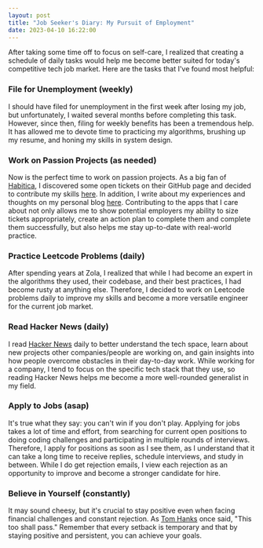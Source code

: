```yaml
---
layout: post
title: "Job Seeker's Diary: My Pursuit of Employment"
date: 2023-04-10 16:22:00
---
```


After taking some time off to focus on self-care, I realized that creating a schedule of daily tasks would help me become better suited for today's competitive tech job market. Here are the tasks that I've found most helpful:

### File for Unemployment (weekly)

I should have filed for unemployment in the first week after losing my job, but unfortunately, I waited several months before completing this task. However, since then, filing for weekly benefits has been a tremendous help. It has allowed me to devote time to practicing my algorithms, brushing up my resume, and honing my skills in system design.

### Work on Passion Projects (as needed)

Now is the perfect time to work on passion projects. As a big fan of [Habitica](https://habitica.com/), I discovered some open tickets on their GitHub page and decided to contribute my skills [here](https://github.com/HabitRPG/habitica/pull/14553). In addition, I write about my experiences and thoughts on my personal blog [here](https://matchajune.io/). Contributing to the apps that I care about not only allows me to show potential employers my ability to size tickets appropriately, create an action plan to complete them and complete them successfully, but also helps me stay up-to-date with real-world practice.

### Practice Leetcode Problems (daily)

After spending years at Zola, I realized that while I had become an expert in the algorithms they used, their codebase, and their best practices, I had become rusty at anything else. Therefore, I decided to work on Leetcode problems daily to improve my skills and become a more versatile engineer for the current job market.

### Read Hacker News (daily)

I read [Hacker News](https://news.ycombinator.com/) daily to better understand the tech space, learn about new projects other companies/people are working on, and gain insights into how people overcome obstacles in their day-to-day work. While working for a company, I tend to focus on the specific tech stack that they use, so reading Hacker News helps me become a more well-rounded generalist in my field.

### Apply to Jobs (asap)

It's true what they say: you can't win if you don't play. Applying for jobs takes a lot of time and effort, from searching for current open positions to doing coding challenges and participating in multiple rounds of interviews. Therefore, I apply for positions as soon as I see them, as I understand that it can take a long time to receive replies, schedule interviews, and study in between. While I do get rejection emails, I view each rejection as an opportunity to improve and become a stronger candidate for hire.

### Believe in Yourself (constantly)

It may sound cheesy, but it's crucial to stay positive even when facing financial challenges and constant rejection. As [Tom Hanks](https://www.youtube.com/watch?v=muqypl38EfE) once said, "This too shall pass." Remember that every setback is temporary and that by staying positive and persistent, you can achieve your goals.